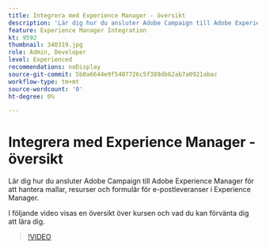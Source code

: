 ```yaml
---
title: Integrera med Experience Manager - översikt
description: 'Lär dig hur du ansluter Adobe Campaign till Adobe Experience Manager för att hantera mallar, resurser och formulär för e-postleveranser i Experience Manager. '
feature: Experience Manager Integration
kt: 9592
thumbnail: 340319.jpg
role: Admin, Developer
level: Experienced
recommendations: noDisplay
source-git-commit: 5b0a6644e9f5407726c5f389db62ab7a0921abac
workflow-type: tm+mt
source-wordcount: '0'
ht-degree: 0%

---
```


# Integrera med Experience Manager - översikt

Lär dig hur du ansluter Adobe Campaign till Adobe Experience Manager för att hantera mallar, resurser och formulär för e-postleveranser i Experience Manager.

I följande video visas en översikt över kursen och vad du kan förvänta dig att lära dig.

>[!VIDEO](https://video.tv.adobe.com/v/340319?quality=12)
